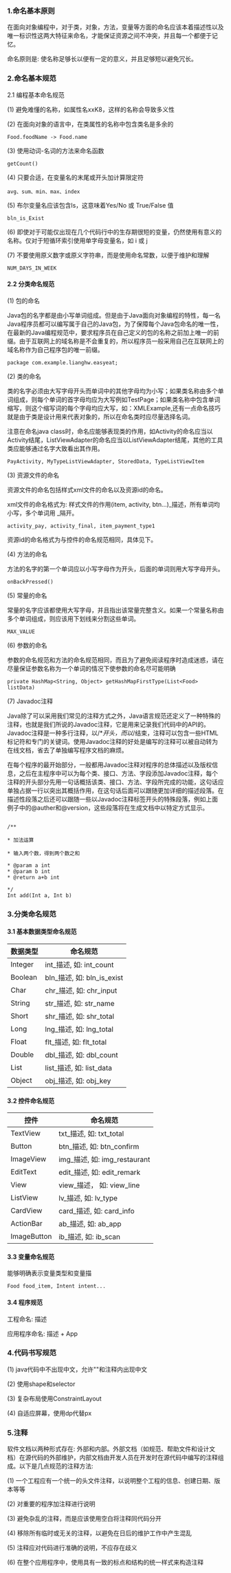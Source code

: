 ### 1.命名基本原则

在面向对象编程中，对于类，对象，方法，变量等方面的命名应该本着描述性以及唯一标识性这两大特征来命名，才能保证资源之间不冲突，并且每一个都便于记忆。

命名原则是: 使名称足够长以便有一定的意义，并且足够短以避免冗长。

### 2.命名基本规范

2.1 编程基本命名规范

(1) 避免难懂的名称，如属性名xxK8，这样的名称会导致多义性

(2) 在面向对象的语言中，在类属性的名称中包含类名是多余的

```
Food.foodName -> Food.name
```

(3) 使用动词-名词的方法来命名函数

```
getCount()
```

(4) 只要合适，在变量名的末尾或开头加计算限定符

```
avg、sum、min、max、index
```

(5) 布尔变量名应该包含Is，这意味着Yes/No 或 True/False 值

```
bln_is_Exist
```

(6) 即使对于可能仅出现在几个代码行中的生存期很短的变量，仍然使用有意义的名称。仅对于短循环索引使用单字母变量名，如 i 或 j

(7) 不要使用原义数字或原义字符串，而是使用命名常数，以便于维护和理解

```
NUM_DAYS_IN_WEEK
```

#### 2.2 分类命名规范

(1) 包的命名 　 

Java包的名字都是由小写单词组成。但是由于Java面向对象编程的特性，每一名Java程序员都可以编写属于自己的Java包，为了保障每个Java包命名的唯一性，在最新的Java编程规范中，要求程序员在自己定义的包的名称之前加上唯一的前缀。由于互联网上的域名称是不会重复的，所以程序员一般采用自己在互联网上的域名称作为自己程序包的唯一前缀。 

```
package com.example.lianghw.easyeat;
```


(2) 类的命名

类的名字必须由大写字母开头而单词中的其他字母均为小写；如果类名称由多个单词组成，则每个单词的首字母均应为大写例如TestPage；如果类名称中包含单词缩写，则这个缩写词的每个字母均应大写，如：XMLExample,还有一点命名技巧就是由于类是设计用来代表对象的，所以在命名类时应尽量选择名词。

注意在命名java class时，命名应能够表现类的作用，如Activity的命名应当以Activity结尾，ListViewAdapter的命名应当以ListViewAdapter结尾，其他的工具类应能够通过名字大致看出其作用。 　　

```
PayActivity, MyTypeListViewAdapter, StoredData, TypeListViewItem
```

(3) 资源文件的命名

资源文件的命名包括样式xml文件的命名以及资源id的命名。

xml文件的命名格式为: 样式文件的作用(item, activity, btn...)_描述，所有单词均小写，多个单词用 _隔开。

```
activity_pay, activity_final, item_payment_type1
```

资源id的命名格式为与控件的命名规范相同，具体见下。

(4) 方法的命名 

方法的名字的第一个单词应以小写字母作为开头，后面的单词则用大写字母开头。

```
onBackPressed()
```

(5) 常量的命名 

常量的名字应该都使用大写字母，并且指出该常量完整含义。如果一个常量名称由多个单词组成，则应该用下划线来分割这些单词。

```
MAX_VALUE
```

(6) 参数的命名 

参数的命名规范和方法的命名规范相同，而且为了避免阅读程序时造成迷惑，请在尽量保证参数名称为一个单词的情况下使参数的命名尽可能明确

```
private HashMap<String, Object> getHashMapFirstType(List<Food> listData)
```

(7) Javadoc注释 

Java除了可以采用我们常见的注释方式之外，Java语言规范还定义了一种特殊的注释，也就是我们所说的Javadoc注释，它是用来记录我们代码中的API的。Javadoc注释是一种多行注释，以/**开头，而以*/结束，注释可以包含一些HTML标记符和专门的关键词。使用Javadoc注释的好处是编写的注释可以被自动转为在线文档，省去了单独编写程序文档的麻烦。 

在每个程序的最开始部分，一般都用Javadoc注释对程序的总体描述以及版权信息，之后在主程序中可以为每个类、接口、方法、字段添加Javadoc注释，每个注释的开头部分先用一句话概括该类、接口、方法、字段所完成的功能，这句话应单独占据一行以突出其概括作用，在这句话后面可以跟随更加详细的描述段落。在描述性段落之后还可以跟随一些以Javadoc注释标签开头的特殊段落，例如上面例子中的@auther和@version，这些段落将在生成文档中以特定方式显示。

```

/**

* 加法运算

* 输入两个数，得到两个数之和

* @param a int
* @param b int
* @return a+b int

*/ 
Int add(Int a, Int b)
```

### 3.分类命名规范

#### 3.1 基本数据类型命名规范

|数据类型|命名规范|
|-|-
|Integer|int_描述, 如: int_count|
|Boolean|bln_描述, 如: bln_is_exist|
|Char|chr_描述, 如: chr_input|
|String|str_描述, 如: str_name|
|Short|shr_描述, 如: shr_total|
|Long|lng_描述, 如: lng_total|
|Float|flt_描述, 如: flt_total|
|Double|dbl_描述, 如: dbl_count|
|List|list_描述, 如: list_data|
|Object|obj_描述, 如: obj_key|

#### 3.2 控件命名规范 

|控件|命名规范|
|-|-
|TextView|txt_描述, 如: txt_total|
|Button|btn_描述, 如: btn_confirm|
|ImageView|img_描述, 如: img_restaurant|
|EditText|edit_描述, 如: edit_remark|
|View|view_描述， 如: view_line|
|ListView|lv_描述, 如: lv_type|
|CardView|card_描述, 如: card_info|
|ActionBar|ab_描述, 如: ab_app|
|ImageButton|ib_描述, 如: ib_scan|

#### 3.3 变量命名规范

能够明确表示变量类型和变量描

```
Food food_item, Intent intent...
```

#### 3.4 程序规范

工程命名: 描述

应用程序命名: 描述 + App

### 4.代码书写规范

(1) java代码中不出现中文，允许""和注释内出现中文

(2) 使用shape和selector

(3) 复杂布局使用ConstraintLayout

(4) 自适应屏幕，使用dp代替px

### 5.注释

软件文档以两种形式存在: 外部和内部。外部文档（如规范、帮助文件和设计文档）在源代码的外部维护，内部文档由开发人员在开发时在源代码中编写的注释组成。以下是几点规范的注释方法:

(1) 一个工程应有一个统一的头文件注释，以说明整个工程的信息、创建日期、版本等等

(2) 对重要的程序加注释进行说明

(3) 避免杂乱的注释，而是应该使用空白将注释同代码分开

(4) 移除所有临时或无关的注释，以避免在日后的维护工作中产生混乱

(5) 注释应对代码进行准确的说明，不应存在歧义

(6) 在整个应用程序中，使用具有一致的标点和结构的统一样式来构造注释
